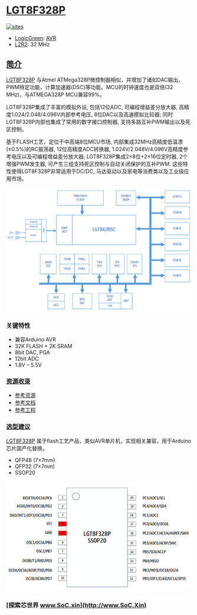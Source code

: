 ﻿# [LGT8F328P](https://github.com/SoCXin/LGT8F328P)

[![sites](http://182.61.61.133/link/resources/SoC.png)](http://www.SoC.Xin)

* [LogicGreen](http://www.lgtic.com/): [AVR](https://github.com/SoCXin/8051)
* [L2R2](https://github.com/SoCXin/Level): 32 MHz

## [简介](https://github.com/SoCXin/LGT8F328P/wiki)

[LGT8F328P](https://github.com/SoCXin/LGT8F328P) 与Atmel ATMega328P微控制器相似，并增加了诸如DAC输出，PWM特定功能，计算加速器(DSC)等功能。MCU的时钟速度也是双倍(32 MHz)，与ATMEGA328P MCU兼容99%。

LGT8F328P集成了丰富的模拟外设, 包括12位ADC, 可编程增益差分放大器, 高精度1.024/2.048/4.096V内部参考电压, 8位DAC以及高速模拟比较器; 同时LGT8F328P内部也集成了常用的数字接口控制器, 支持多路互补PWM输出以及死区控制。

基于FLASH工艺，定位于中高端8位MCU市场, 内部集成32MHz高精度低温漂(±0.5%)的RC振荡器, 12位高精度ADC转换器, 1.024V/2.048V/4.096V高精度参考电压以及可编程增益差分放大器; LGT8F328P集成2×8位+2×16位定时器, 2个增强PWM发生器, 可产生三组支持死区控制与自动关闭保护的互补PWM. 这些特性使得LGT8F328P非常适用于DC/DC, 马达驱动以及家电等消费类以及工业级应用市场。

[![sites](docs/LGT8F328P.png)](http://www.lgtic.com/lgt8fx8p/)

### 关键特性

* 兼容Arduino AVR
* 32K FLASH + 2K SRAM
* 8bit DAC, PGA
* 12bit ADC
* 1.8V – 5.5V

### [资源收录](https://github.com/SoCXin)

* [参考资源](src/)
* [参考文档](docs/)
* [参考工程](project/)

### [选型建议](https://github.com/SoCXin)

[LGT8F328P](https://github.com/SoCXin/LGT8F328P) 属于flash工艺产品，类似AVR单片机，实现相关兼容，用于Arduino芯片国产化替换。

* QFP48 (7×7mm)
* QFP32 (7×7mm)
* SSOP20

[![sites](docs/package.png)](http://www.lgtic.com/lgt8fx8p/)

### [探索芯世界 www.SoC.xin](http://www.SoC.Xin)
